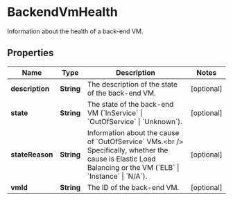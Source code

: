

# BackendVmHealth

Information about the health of a back-end VM.

## Properties

| Name | Type | Description | Notes |
|------------ | ------------- | ------------- | -------------|
|**description** | **String** | The description of the state of the back-end VM. |  [optional] |
|**state** | **String** | The state of the back-end VM (&#x60;InService&#x60; \\| &#x60;OutOfService&#x60; \\| &#x60;Unknown&#x60;). |  [optional] |
|**stateReason** | **String** | Information about the cause of &#x60;OutOfService&#x60; VMs.&lt;br /&gt; Specifically, whether the cause is Elastic Load Balancing or the VM (&#x60;ELB&#x60; \\| &#x60;Instance&#x60; \\| &#x60;N/A&#x60;). |  [optional] |
|**vmId** | **String** | The ID of the back-end VM. |  [optional] |



